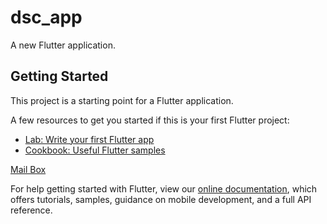 # dsc_app

A new Flutter application.

## Getting Started

This project is a starting point for a Flutter application.

A few resources to get you started if this is your first Flutter project:

- [Lab: Write your first Flutter app](https://flutter.dev/docs/get-started/codelab)
- [Cookbook: Useful Flutter samples](https://flutter.dev/docs/cookbook)

[Mail Box](/assets/mail.jpg)
 

For help getting started with Flutter, view our
[online documentation](https://flutter.dev/docs), which offers tutorials,
samples, guidance on mobile development, and a full API reference.

